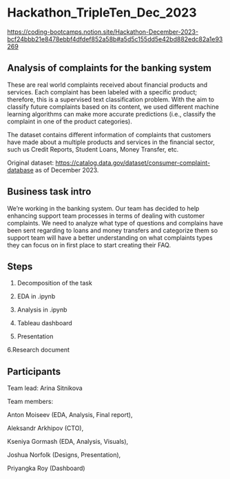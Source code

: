 # Hackathon_TripleTen_Dec_2023
https://coding-bootcamps.notion.site/Hackathon-December-2023-bcf24bbb21e8478ebbf4dfdef852a58b#a5d5c155dd5e42bd882edc82a1e93269

## Analysis of complaints for the banking system

These are real world complaints received about financial products and services. Each complaint has been labeled with a specific product; therefore, this is a supervised text classification problem. With the aim to classify future complaints based on its content, we used different machine learning algorithms can make more accurate predictions (i.e., classify the complaint in one of the product categories).

The dataset contains different information of complaints that customers have made about a multiple products and services in the financial sector, such us Credit Reports, Student Loans, Money Transfer, etc.

Original dataset: https://catalog.data.gov/dataset/consumer-complaint-database as of December 2023.

## Business task intro
We’re working in the banking system. Our team has decided to help enhancing support team processes in terms of dealing with customer complaints. We need to analyze what type of questions and complains have been sent regarding to loans and money transfers and categorize them so support team will have a better understanding on what complaints types they can focus on in first place to start creating their FAQ.

## Steps
1. Decomposition of the task

2. EDA in .ipynb

3. Analysis in .ipynb

4. Tableau dashboard

5. Presentation

6.Research document

## Participants
Team lead: Arina Sitnikova

Team members: 

Anton Moiseev (EDA, Analysis, Final report), 

Aleksandr Arkhipov (CTO), 

Kseniya Gormash (EDA, Analysis, Visuals), 

Joshua Norfolk (Designs, Presentation), 

Priyangka Roy (Dashboard)
